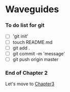 # Waveguides

### To do list for git

-[ ] 'git init'
-[ ] touch README.md
-[ ] git add .
-[ ] git commit -m 'message'
-[ ] git push origin master

### End of Chapter 2
Let's move to [Chapter3](../chapter3)

